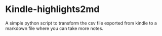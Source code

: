 # Kindle-highlights2md

A simple python script to transform the csv file exported from kindle to a markdown file where you can take more notes.
